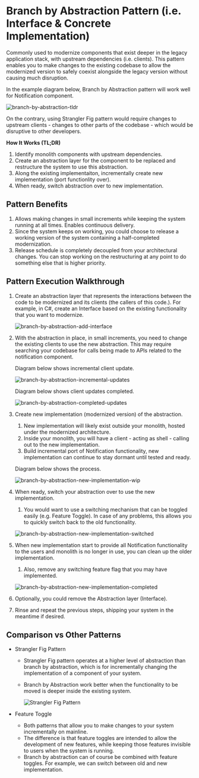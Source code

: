 # Branch by Abstraction Pattern (i.e. Interface & Concrete Implementation)

Commonly used to modernize components that exist deeper in the legacy application stack, with upstream dependencies (i.e. clients). This pattern enables you to make changes to the existing codebase to allow the modernized version to safely coexist alongside the legacy version without causing much disruption.

In the example diagram below, Branch by Abstraction pattern will work well for Notification component.

![branch-by-abstraction-tldr](../diagrams/branch-by-abstraction-tldr.png)

On the contrary, using Strangler Fig pattern would require changes to upstream clients - changes to other parts of the codebase - which would be disruptive to other developers. 

**How It Works (TL;DR)**

1. Identify monolith components with upstream dependencies.
1. Create an abstraction layer for the component to be replaced and restructure the system to use this abstraction.
1. Along the existing implementaiton, incrementally create new implementation (port functionlity over).
1. When ready, switch abstraction over to new implementation.

## Pattern Benefits

1. Allows making changes in small increments while keeping the system running at all times. Enables continuous delivery.
1. Since the system keeps on working, you could choose to release a working version of the system containing a half-completed modernization.
1. Release schedule is completely decoupled from your architectural changes. You can stop working on the restructuring at any point to do something else that is higher priority.

## Pattern Execution Walkthrough

1. Create an abstraction layer that represents the interactions between the code to be modernized and its clients (the callers of this code.). For example, in C#, create an Interface based on the existing functionality that you want to modernize.

    ![branch-by-abstraction-add-interface](../diagrams/branch-by-abstraction-add-interface.png)

1. With the abstraction in place, in small increments, you need to change the existing clients to use the new abstraction. This may require searching your codebase for calls being made to APIs related to the notification component.

    Diagram below shows incremental client update.

    ![branch-by-abstraction-incremental-updates](../diagrams/branch-by-abstraction-clients-incremental-updates.png)

    Diagram below shows client updates completed.

    ![branch-by-abstraction-completed-updates](../diagrams/branch-by-abstraction-clients-completed-updates.png)

1. Create new implementation (modernized version) of the abstraction.
    1. New implementation will likely exist outside your monolith, hosted under the modernized architecture. 
    1. Inside your monolith, you will have a client - acting as shell - calling out to the new implementation.
    1. Build incremental port of Notification functionality, new implementation can continue to stay dormant until tested and ready.

    Diagram below shows the process.

    ![branch-by-abstraction-new-implementation-wip](../diagrams/branch-by-abstraction-new-implementation-wip.png)

1. When ready, switch your abstraction over to use the new implementation.
    1. You would want to use a switching mechanism that can be toggled easily (e.g. Feature Toggle). In case of any problems, this allows you to quickly switch back to the old functionality.

    ![branch-by-abstraction-new-implementation-switched](../diagrams/branch-by-abstraction-new-implementation-switched.png)

1. When new implementation start to provide all Notification functionality to the users and monolith is no longer in use, you can clean up the older implementation.
    1. Also, remove any switching feature flag that you may have implemented. 

    ![branch-by-abstraction-new-implementation-completed](../diagrams/branch-by-abstraction-new-implementation-completed.png)

1. Optionally, you could remove the Abstraction layer (Interface).

1. Rinse and repeat the previous steps, shipping your system in the meantime if desired.

## Comparison vs Other Patterns

- Strangler Fig Pattern
  - Strangler Fig pattern operates at a higher level of abstraction than branch by abstraction, which is for incrementally changing the implementation of a component of your system.
  - Branch by Abstraction work better when the functionality to be moved is deeper inside the existing system.

    ![Strangler Fig Pattern](../diagrams/strangler-fig-pattern-unfit.png)

- Feature Toggle
  - Both patterns that allow you to make changes to your system incrementally on mainline.
  - The difference is that feature toggles are intended to allow the development of new features, while keeping those features invisible to users when the system is running.
  - Branch by abstraction can of course be combined with feature toggles. For example, we can switch between old and new implementation.